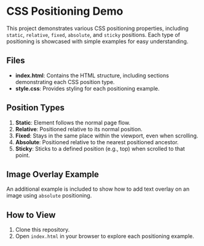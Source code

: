 # CSS Positioning Demo

This project demonstrates various CSS positioning properties, including `static`, `relative`, `fixed`, `absolute`, and `sticky` positions. Each type of positioning is showcased with simple examples for easy understanding.

## Files

- **index.html**: Contains the HTML structure, including sections demonstrating each CSS position type.
- **style.css**: Provides styling for each positioning example.

## Position Types

1. **Static**: Element follows the normal page flow.
2. **Relative**: Positioned relative to its normal position.
3. **Fixed**: Stays in the same place within the viewport, even when scrolling.
4. **Absolute**: Positioned relative to the nearest positioned ancestor.
5. **Sticky**: Sticks to a defined position (e.g., top) when scrolled to that point.

## Image Overlay Example

An additional example is included to show how to add text overlay on an image using `absolute` positioning.

## How to View

1. Clone this repository.
2. Open `index.html` in your browser to explore each positioning example.
